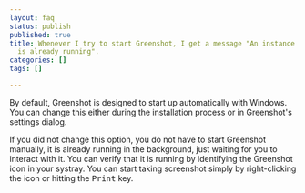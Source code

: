 ```yaml
---
layout: faq
status: publish
published: true
title: Whenever I try to start Greenshot, I get a message "An instance of Greenshot
  is already running".
categories: []
tags: []

---
```

<p>By default, Greenshot is designed to start up automatically with Windows. You can change this either during the installation process or in Greenshot's settings dialog.</p>
<p>If you did not change this option, you do not have to start Greenshot manually, it is already running in the background, just waiting for you to interact with it. You can verify that it is running by identifying the Greenshot icon in your systray. You can start taking screenshot simply by right-clicking the icon or hitting the <kbd>Print</kbd> key.</p>
